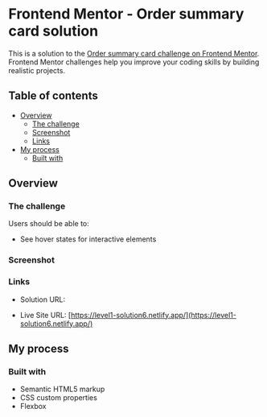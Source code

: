 # Frontend Mentor - Order summary card solution

This is a solution to the [Order summary card challenge on Frontend Mentor](https://www.frontendmentor.io/challenges/order-summary-component-QlPmajDUj). Frontend Mentor challenges help you improve your coding skills by building realistic projects.

## Table of contents

- [Overview](#overview)
  - [The challenge](#the-challenge)
  - [Screenshot](#screenshot)
  - [Links](#links)
- [My process](#my-process)
  - [Built with](#built-with)

## Overview

### The challenge

Users should be able to:

- See hover states for interactive elements

### Screenshot

### Links

- Solution URL: []()

- Live Site URL: [https://level1-solution6.netlify.app/](https://level1-solution6.netlify.app/)

## My process

### Built with

- Semantic HTML5 markup
- CSS custom properties
- Flexbox
